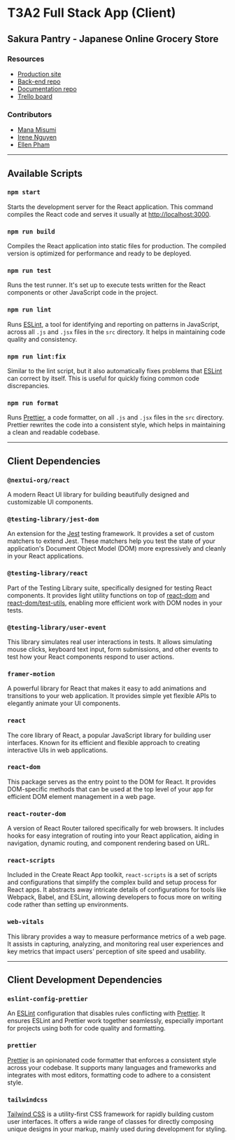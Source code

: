 # T3A2 Full Stack App (Client)

## Sakura Pantry - Japanese Online Grocery Store

### Resources

- [Production site](https://sakurapantry.netlify.app/)
- [Back-end repo](https://github.com/irene2mana-T3A2-2023/SakuraPantryServer)
- [Documentation repo](https://github.com/irene2mana-T3A2-2023/SakuraPantryDocs/tree/main)
- [Trello board](https://trello.com/b/TE5Q9ZYj/t3a2-%F0%9F%8C%B8sakura-pantry)

### Contributors

- [Mana Misumi](https://github.com/Mana12011207)
- [Irene Nguyen](https://github.com/irenenguyen1017)
- [Ellen Pham](https://github.com/ellenpham)

---

## Available Scripts

### `npm start`

Starts the development server for the React application. This command compiles the React code and serves it usually at [http://localhost:3000](http://localhost:3000).

### `npm run build`

Compiles the React application into static files for production. The compiled version is optimized for performance and ready to be deployed.

### `npm run test`

Runs the test runner. It's set up to execute tests written for the React components or other JavaScript code in the project.

### `npm run lint`

Runs [ESLint](https://eslint.org/), a tool for identifying and reporting on patterns in JavaScript, across all `.js` and `.jsx` files  in the `src` directory. It helps in maintaining code quality and consistency.

### `npm run lint:fix`

Similar to the lint script, but it also automatically fixes problems that [ESLint](https://eslint.org/) can correct by itself. This is useful for quickly fixing common code discrepancies.

### `npm run format`

Runs [Prettier](https://prettier.io/), a code formatter, on all `.js` and `.jsx` files in the `src` directory. Prettier rewrites the code into a consistent style, which helps in maintaining a clean and readable codebase.

---

## Client Dependencies

### `@nextui-org/react`

A modern React UI library for building beautifully designed and customizable UI components.

### `@testing-library/jest-dom`

An extension for the [Jest](https://jestjs.io/) testing framework. It provides a set of custom matchers to extend Jest. These matchers help you test the state of your application's Document Object Model (DOM) more expressively and cleanly in your React applications.

### `@testing-library/react`

Part of the Testing Library suite, specifically designed for testing React components. It provides light utility functions on top of [react-dom](https://legacy.reactjs.org/docs/react-dom.html) and [react-dom/test-utils](https://legacy.reactjs.org/docs/test-utils.html), enabling more efficient work with DOM nodes in your tests.

### `@testing-library/user-event`

This library simulates real user interactions in tests. It allows simulating mouse clicks, keyboard text input, form submissions, and other events to test how your React components respond to user actions.

### `framer-motion`

A powerful library for React that makes it easy to add animations and transitions to your web application. It provides simple yet flexible APIs to elegantly animate your UI components.

### `react`

The core library of React, a popular JavaScript library for building user interfaces. Known for its efficient and flexible approach to creating interactive UIs in web applications.

### `react-dom`

This package serves as the entry point to the DOM for React. It provides DOM-specific methods that can be used at the top level of your app for efficient DOM element management in a web page.

### `react-router-dom`

A version of React Router tailored specifically for web browsers. It includes hooks for easy integration of routing into your React application, aiding in navigation, dynamic routing, and component rendering based on URL.

### `react-scripts`

Included in the Create React App toolkit, `react-scripts` is a set of scripts and configurations that simplify the complex build and setup process for React apps. It abstracts away intricate details of configurations for tools like Webpack, Babel, and ESLint, allowing developers to focus more on writing code rather than setting up environments.

### `web-vitals`

This library provides a way to measure performance metrics of a web page. It assists in capturing, analyzing, and monitoring real user experiences and key metrics that impact users' perception of site speed and usability.

---

## Client Development Dependencies

### `eslint-config-prettier`

An [ESLint](https://eslint.org/) configuration that disables rules conflicting with [Prettier](https://prettier.io/). It ensures ESLint and Prettier work together seamlessly, especially important for projects using both for code quality and formatting.

### `prettier`

[Prettier](https://prettier.io/) is an opinionated code formatter that enforces a consistent style across your codebase. It supports many languages and frameworks and integrates with most editors, formatting code to adhere to a consistent style.

### `tailwindcss`

[Tailwind CSS](https://tailwindcss.com/) is a utility-first CSS framework for rapidly building custom user interfaces. It offers a wide range of classes for directly composing unique designs in your markup, mainly used during development for styling.
